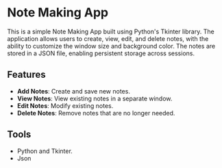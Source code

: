 # Note Making App

This is a simple Note Making App built using Python's Tkinter library. The application allows users to create, view, edit, and delete notes, with the ability to customize the window size and background color. The notes are stored in a JSON file, enabling persistent storage across sessions.

## Features

- **Add Notes**: Create and save new notes.
- **View Notes**: View existing notes in a separate window.
- **Edit Notes**: Modify existing notes.
- **Delete Notes**: Remove notes that are no longer needed.
  
## Tools
  
- Python and Tkinter.
- Json
